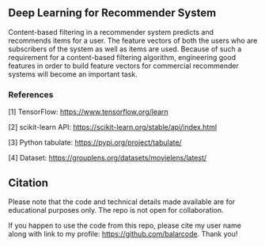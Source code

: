 ## Deep Learning for Recommender System

Content-based filtering in a recommender system predicts and recommends items for a user. The feature vectors of both the users who are subscribers of the system as well as items are used. Because of such a requirement for a content-based filtering algorithm, engineering good features in order to build feature vectors for commercial recommender systems will become an important task.

### References

[1] TensorFlow: https://www.tensorflow.org/learn

[2] scikit-learn API: https://scikit-learn.org/stable/api/index.html

[3] Python tabulate: https://pypi.org/project/tabulate/

[4] Dataset: https://grouplens.org/datasets/movielens/latest/

## Citation

Please note that the code and technical details made available are for educational purposes only. The repo is not open for collaboration.

If you happen to use the code from this repo, please cite my user name along with link to my profile: https://github.com/balarcode. Thank you!
